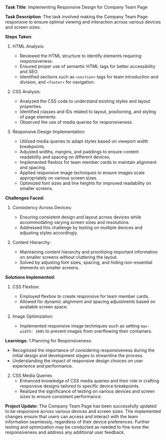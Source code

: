 **Task Title**: Implementing Responsive Design for Company Team Page

**Task Description**: The task involved making the Company Team Page responsive to ensure optimal viewing and interaction across various devices and screen sizes.

**Steps Taken**:
1. HTML Analysis:
   - Reviewed the HTML structure to identify elements requiring responsiveness.
   - Ensured proper use of semantic HTML tags for better accessibility and SEO.
   - Identified sections such as `<section>` tags for team introduction and division, and `<footer>` for navigation.

2. CSS Analysis:
   - Analyzed the CSS code to understand existing styles and layout properties.
   - Identified classes and IDs related to layout, positioning, and styling of page elements.
   - Observed the use of media queries for responsiveness.

3. Responsive Design Implementation:
   - Utilized media queries to adapt styles based on viewport width breakpoints.
   - Adjusted widths, margins, and paddings to ensure content readability and spacing on different devices.
   - Implemented flexbox  for team member cards to maintain alignment and spacing.
   - Applied responsive image techniques to ensure images scale appropriately on various screen sizes.
   - Optimized font sizes and line heights for improved readability on smaller screens.

**Challenges Faced:**
1. Consistency Across Devices:
   - Ensuring consistent design and layout across devices while accommodating varying screen sizes and resolutions.
   - Addressed this challenge by testing on multiple devices and adjusting styles accordingly.

2. Content Hierarchy:
   - Maintaining content hierarchy and prioritizing important information on smaller screens without cluttering the layout.
   - Solved by adjusting font sizes, spacing, and hiding non-essential elements on smaller screens.

**Solutions Implemented:**

1. CSS Flexbox:
   - Employed flexbox to create responsive for team member cards.
   - Allowed for dynamic alignment and spacing adjustments based on available screen space.

2. Image Optimization:
   - Implemented responsive image techniques such as setting `max-width: 100%` to prevent images from overflowing their containers.
  
**Learnings:**
1.Planning for Responsiveness:
   - Recognized the importance of considering responsiveness during the initial design and development stages to streamline the process.
   - Understanding the impact of responsive design choices on user experience and performance.

2. CSS Media Queries
   - Enhanced knowledge of CSS media queries and their role in crafting responsive designs tailored to specific device breakpoints.
   - Realized the significance of testing on various devices and screen sizes to ensure consistent performance.

**Project Update:**
The Company Team Page has been successfully updated to be responsive across various devices and screen sizes. The implemented changes ensure that users can access and interact with the team information seamlessly, regardless of their device preferences. Further testing and optimization may be conducted as needed to fine-tune the responsiveness and address any additional user feedback.



